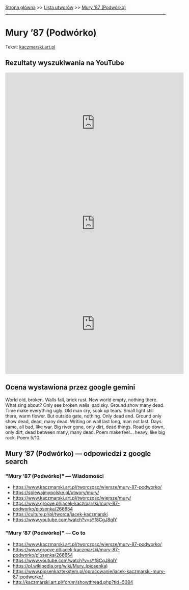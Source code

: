 [Strona główna](../index.md) >> [Lista utworów](../list.md) >> [Mury ’87 (Podwórko)](297.md)

---

# Mury ’87 (Podwórko)

Tekst: [kaczmarski.art.pl](https://www.kaczmarski.art.pl/tworczosc/wiersze/mury-87-podworko/)

## Rezultaty wyszukiwania na YouTube

<iframe width="560" height="315" src="https://www.youtube.com/embed/5Gq0PhVh0is?si=IdontcarewhotheIRSsendsImnotpayingtaxes" title="YouTube video player" frameborder="0" allow="accelerometer; autoplay; clipboard-write; encrypted-media; gyroscope; picture-in-picture; web-share" referrerpolicy="strict-origin-when-cross-origin" allowfullscreen></iframe>

<iframe width="560" height="315" src="https://www.youtube.com/embed/T-PUx7AdxC4?si=IdontcarewhotheIRSsendsImnotpayingtaxes" title="YouTube video player" frameborder="0" allow="accelerometer; autoplay; clipboard-write; encrypted-media; gyroscope; picture-in-picture; web-share" referrerpolicy="strict-origin-when-cross-origin" allowfullscreen></iframe>

<iframe width="560" height="315" src="https://www.youtube.com/embed/ggRNPYYYq8A?si=IdontcarewhotheIRSsendsImnotpayingtaxes" title="YouTube video player" frameborder="0" allow="accelerometer; autoplay; clipboard-write; encrypted-media; gyroscope; picture-in-picture; web-share" referrerpolicy="strict-origin-when-cross-origin" allowfullscreen></iframe>

## Ocena wystawiona przez google gemini

World old, broken. Walls fall, brick rust. New world empty, nothing there. What sing about? Only see broken walls, sad sky. Ground show many dead. Time make everything ugly. Old man cry, soak up tears. Small light still there, warm flower. But outside gate, nothing. Only dead end. Ground only show dead, dead, many dead. Writing on wall last long, man not last. Days same, all bad, like war. Big river gone, only dirt, dead things. Road go down, only dirt, dead between many, many dead. Poem make feel... heavy, like big rock. Poem 5/10.


## Mury ’87 (Podwórko) — odpowiedzi z google search

### "Mury ’87 (Podwórko)" — Wiadomości

- <https://www.kaczmarski.art.pl/tworczosc/wiersze/mury-87-podworko/>
- <https://spiewajmypolske.pl/utwory/mury/>
- <https://www.kaczmarski.art.pl/tworczosc/wiersze/mury/>
- <https://www.groove.pl/jacek-kaczmarski/mury-87-podworko/piosenka/266654>
- <https://culture.pl/pl/tworca/jacek-kaczmarski>
- <https://www.youtube.com/watch?v=sYf8CgJ8qlY>

### "Mury ’87 (Podwórko)" — Co to

- <https://www.kaczmarski.art.pl/tworczosc/wiersze/mury-87-podworko/>
- <https://www.groove.pl/jacek-kaczmarski/mury-87-podworko/piosenka/266654>
- <https://www.youtube.com/watch?v=sYf8CgJ8qlY>
- <https://pl.wikipedia.org/wiki/Mury_(piosenka)>
- <https://www.piosenkaztekstem.pl/opracowanie/jacek-kaczmarski-mury-87-podworko/>
- <http://kaczmarski.art.pl/forum/showthread.php?tid=5084>

